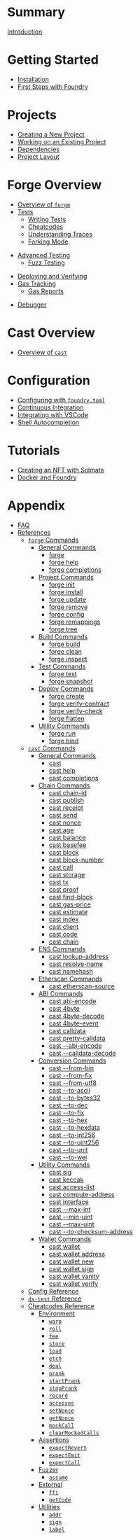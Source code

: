 # Summary

[Introduction](./README.md)

# Getting Started

- [Installation](./getting-started/installation.md)
- [First Steps with Foundry](./getting-started/first-steps.md)

# Projects

- [Creating a New Project](./projects/creating-a-new-project.md)
- [Working on an Existing Project](./projects/working-on-an-existing-project.md)
- [Dependencies](./projects/dependencies.md)
- [Project Layout](./projects/project-layout.md)

# Forge Overview

- [Overview of `forge`](./forge/README.md)
- [Tests](./forge/tests.md)
  - [Writing Tests](./forge/writing-tests.md)
  - [Cheatcodes](./forge/cheatcodes.md)
  - [Understanding Traces](./forge/traces.md)
  - [Forking Mode](./forge/forking-mode.md)
<!--  - [Coverage Reports]() !-->
- [Advanced Testing](./forge/advanced-testing.md)
  - [Fuzz Testing](./forge/fuzz-testing.md)
<!--  - [Invariant Testing]() !-->
<!--  - [Symbolic Testing]() !-->
<!--  - [Table Testing]() !-->
<!--  - [Mutation Testing]() !-->
<!-- - [Linting and Formatting]() !-->
<!-- - [Generating Documentation]() !-->
- [Deploying and Verifying](./forge/deploying.md)
- [Gas Tracking]()
  - [Gas Reports](./forge/gas-reports.md)
<!--  - [Gas Snapshots]() !-->
- [Debugger](./forge/debugger.md)

# Cast Overview

- [Overview of `cast`](./cast/README.md)

# Configuration

- [Configuring with `foundry.toml`](./config/README.md)
- [Continuous Integration](./config/continous-integration.md)
- [Integrating with VSCode](./config/vscode.md)
- [Shell Autocompletion](./config/shell-autocompletion.md)

# Tutorials

- [Creating an NFT with Solmate](./tutorials/solmate-nft.md)
- [Docker and Foundry](./tutorials/foundry-docker.md)
<!-- - [Incremental Adoption]() !-->

# Appendix

- [FAQ]()
- [References]()
  - [`forge` Commands]()
    - [General Commands]()
      - [forge]()
      - [forge help]()
      - [forge completions]()
    - [Project Commands]()
      - [forge init]()
      - [forge install]()
      - [forge update]()
      - [forge remove]()
      - [forge config]()
      - [forge remappings]()
      - [forge tree]()
    - [Build Commands]()
      - [forge build]()
      - [forge clean]()
      - [forge inspect]()
    - [Test Commands]()
      - [forge test]()
      - [forge snapshot]()
    - [Deploy Commands]()
      - [forge create]()
      - [forge verify-contract]()
      - [forge verify-check]()
      - [forge flatten]()
    - [Utility Commands]()
      - [forge run]()
      - [forge bind]()
  - [`cast` Commands](./reference/cast.md)
    - [General Commands]()
      - [cast]()
      - [cast help]()
      - [cast completions]()
    - [Chain Commands]()
      - [cast chain-id]()
      - [cast publish]()
      - [cast receipt]()
      - [cast send]()
      - [cast nonce]()
      - [cast age]()
      - [cast balance]()
      - [cast basefee]()
      - [cast block]()
      - [cast block-number]()
      - [cast call]()
      - [cast storage]()
      - [cast tx]()
      - [cast proof]()
      - [cast find-block]()
      - [cast gas-price]()
      - [cast estimate]()
      - [cast index]()
      - [cast client]()
      - [cast code]()
      - [cast chain]()
    - [ENS Commands]()
      - [cast lookup-address]()
      - [cast resolve-name]()
      - [cast namehash]()
    - [Etherscan Commands]()
      - [cast etherscan-source]()
    - [ABI Commands]()
      - [cast abi-encode]()
      - [cast 4byte]()
      - [cast 4byte-decode]()
      - [cast 4byte-event]()
      - [cast calldata]()
      - [cast pretty-calldata]()
      - [cast --abi-encode]()
      - [cast --calldata-decode]()
    - [Conversion Commands]()
      - [cast --from-bin]()
      - [cast --from-fix]()
      - [cast --from-utf8]()
      - [cast --to-ascii]()
      - [cast --to-bytes32]()
      - [cast --to-dec]()
      - [cast --to-fix]()
      - [cast --to-hex]()
      - [cast --to-hexdata]()
      - [cast --to-int256]()
      - [cast --to-uint256]()
      - [cast --to-unit]()
      - [cast --to-wei]()
    - [Utility Commands]()
      - [cast sig]()
      - [cast keccak]()
      - [cast access-list]()
      - [cast compute-address]()
      - [cast interface]()
      - [cast --max-int]()
      - [cast --min-uint]()
      - [cast --max-uint]()
      - [cast --to-checksum-address]()
    - [Wallet Commands]()
      - [cast wallet]()
      - [cast wallet address]()
      - [cast wallet new]()
      - [cast wallet sign]()
      - [cast wallet vanity]()
      - [cast wallet verify]()
  - [Config Reference](./reference/config.md)
  - [`ds-test` Reference](./reference/ds-test.md)
  - [Cheatcodes Reference](./cheatcodes/README.md)
    - [Environment](./cheatcodes/environment.md)
      - [`warp`](./cheatcodes/warp.md)
      - [`roll`](./cheatcodes/roll.md)
      - [`fee`](./cheatcodes/fee.md)
      - [`store`](./cheatcodes/store.md)
      - [`load`](./cheatcodes/load.md)
      - [`etch`](./cheatcodes/etch.md)
      - [`deal`](./cheatcodes/deal.md)
      - [`prank`](./cheatcodes/prank.md)
      - [`startPrank`](./cheatcodes/start-prank.md)
      - [`stopPrank`](./cheatcodes/stop-prank.md)
      - [`record`](./cheatcodes/record.md)
      - [`accesses`](./cheatcodes/accesses.md)
      - [`setNonce`](./cheatcodes/set-nonce.md)
      - [`getNonce`](./cheatcodes/get-nonce.md)
      - [`mockCall`](./cheatcodes/mock-call.md)
      - [`clearMockedCalls`](./cheatcodes/clear-mocked-calls.md)
    - [Assertions](./cheatcodes/assertions.md)
      - [`expectRevert`](./cheatcodes/expect-revert.md)
      - [`expectEmit`](./cheatcodes/expect-emit.md)
      - [`expectCall`](./cheatcodes/expect-call.md)
    - [Fuzzer](./cheatcodes/fuzzer.md)
      - [`assume`](./cheatcodes/assume.md)
    - [External](./cheatcodes/external.md)
      - [`ffi`](./cheatcodes/ffi.md)
      - [`getCode`](./cheatcodes/get-code.md)
    - [Utilities](./cheatcodes/utilities.md)
      - [`addr`](./cheatcodes/addr.md)
      - [`sign`](./cheatcodes/sign.md)
      - [`label`](./cheatcodes/label.md)
